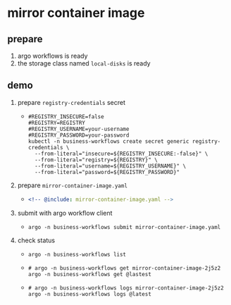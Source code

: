 # mirror container image

## prepare

1. argo workflows is ready
2. the storage class named `local-disks` is ready

## demo

1. prepare `registry-credentials` secret
    * ```shell
      #REGISTRY_INSECURE=false
      #REGISTRY=REGISTRY
      #REGISTRY_USERNAME=your-username
      #REGISTRY_PASSWORD=your-password
      kubectl -n business-workflows create secret generic registry-credentials \
        --from-literal="insecure=${REGISTRY_INSECURE:-false}" \
        --from-literal="registry=${REGISTRY}" \
        --from-literal="username=${REGISTRY_USERNAME}" \
        --from-literal="password=${REGISTRY_PASSWORD}"
      ```
2. prepare `mirror-container-image.yaml`
    * ```yaml
      <!-- @include: mirror-container-image.yaml -->
      ```
3. submit with argo workflow client
    * ```shell
      argo -n business-workflows submit mirror-container-image.yaml
      ```
4. check status
    * ```shell
      argo -n business-workflows list
      ```
    * ```shell
      # argo -n business-workflows get mirror-container-image-2j5z2
      argo -n business-workflows get @lastest
      ```
    * ```shell
      # argo -n business-workflows logs mirror-container-image-2j5z2
      argo -n business-workflows logs @latest
      ```